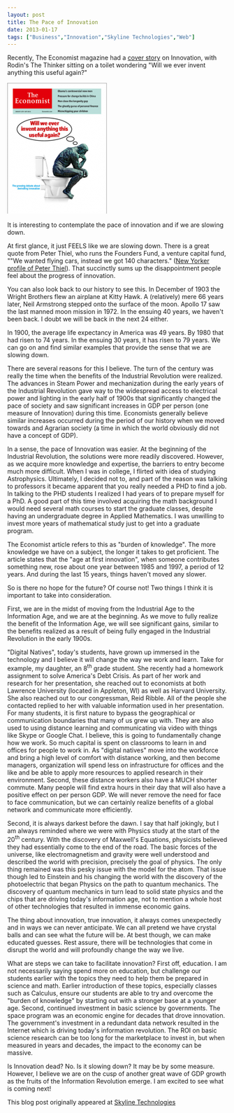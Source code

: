 ```yaml
---
layout: post
title: The Pace of Innovation
date: 2013-01-17
tags: ["Business","Innovation","Skyline Technologies","Web"]
---
```


Recently, The Economist magazine had a [cover story](http://www.economist.com/news/briefing/21569381-idea-innovation-and-new-technology-have-stopped-driving-growth-getting-increasing) on Innovation, with Rodin's The Thinker sitting on a toilet wondering "Will we ever invent anything this useful again?"

[![Economist-Innovation Cover](Economist-Innovation-Cover-228x300.png)](http://www.jptacek.com/wp-content/uploads/2013/02/Economist-Innovation-Cover.png)

It is interesting to contemplate the pace of innovation and if we are slowing down.

At first glance, it just FEELS like we are slowing down. There is a great quote from Peter Thiel, who runs the Founders Fund, a venture capital fund, ""We wanted flying cars, instead we got 140 characters." ([New Yorker profile of Peter Thiel](http://www.newyorker.com/reporting/2011/11/28/111128fa_fact_packer?currentPage=all)). That succinctly sums up the disappointment people feel about the progress of innovation.

You can also look back to our history to see this. In December of 1903 the Wright Brothers flew an airplane at Kitty Hawk. A (relatively) mere 66 years later, Neil Armstrong stepped onto the surface of the moon. Apollo 17 saw the last manned moon mission in 1972\. In the ensuing 40 years, we haven't been back. I doubt we will be back in the next 24 either.

In 1900, the average life expectancy in America was 49 years. By 1980 that had risen to 74 years. In the ensuing 30 years, it has risen to 79 years. We can go on and find similar examples that provide the sense that we are slowing down.

There are several reasons for this I believe. The turn of the century was really the time when the benefits of the Industrial Revolution were realized. The advances in Steam Power and mechanization during the early years of the Industrial Revolution gave way to the widespread access to electrical power and lighting in the early half of 1900s that significantly changed the pace of society and saw significant increases in GDP per person (one measure of Innovation) during this time. Economists generally believe similar increases occurred during the period of our history when we moved towards and Agrarian society (a time in which the world obviously did not have a concept of GDP).

In a sense, the pace of Innovation was easier. At the beginning of the Industrial Revolution, the solutions were more readily discovered. However, as we acquire more knowledge and expertise, the barriers to entry become much more difficult. When I was in college, I flirted with idea of studying Astrophysics. Ultimately, I decided not to, and part of the reason was talking to professors it became apparent that you really needed a PHD to find a job. In talking to the PHD students I realized I had years of to prepare myself for a PhD. A good part of this time involved acquiring the math background I would need several math courses to start the graduate classes, despite having an undergraduate degree in Applied Mathematics. I was unwilling to invest more years of mathematical study just to get into a graduate program.

The Economist article refers to this as "burden of knowledge". The more knowledge we have on a subject, the longer it takes to get proficient. The article states that the "age at first innovation", when someone contributes something new, rose about one year between 1985 and 1997, a period of 12 years. And during the last 15 years, things haven't moved any slower.

So is there no hope for the future? Of course not! Two things I think it is important to take into consideration.

First, we are in the midst of moving from the Industrial Age to the Information Age, and we are at the beginning. As we move to fully realize the benefit of the Information Age, we will see significant gains, similar to the benefits realized as a result of being fully engaged in the Industrial Revolution in the early 1900s.

"Digital Natives", today's students, have grown up immersed in the technology and I believe it will change the way we work and learn. Take for example, my daughter, an 8<sup>th</sup> grade student. She recently had a homework assignment to solve America's Debt Crisis. As part of her work and research for her presentation, she reached out to economists at both Lawrence University (located in Appleton, WI) as well as Harvard University. She also reached out to our congressman, Reid Ribble. All of the people she contacted replied to her with valuable information used in her presentation. For many students, it is first nature to bypass the geographical or communication boundaries that many of us grew up with. They are also used to using distance learning and communicating via video with things like Skype or Google Chat. I believe, this is going to fundamentally change how we work. So much capital is spent on classrooms to learn in and offices for people to work in. As "digital natives" move into the workforce and bring a high level of comfort with distance working, and then become managers, organization will spend less on infrastructure for offices and the like and be able to apply more resources to applied research in their environment. Second, these distance workers also have a MUCH shorter commute. Many people will find extra hours in their day that will also have a positive effect on per person GDP. We will never remove the need for face to face communication, but we can certainly realize benefits of a global network and communicate more efficiently.

Second, it is always darkest before the dawn. I say that half jokingly, but I am always reminded where we were with Physics study at the start of the 20<sup>th</sup> century. With the discovery of Maxwell's Equations, physicists believed they had essentially come to the end of the road. The basic forces of the universe, like electromagnetism and gravity were well understood and described the world with precision, precisely the goal of physics. The only thing remained was this pesky issue with the model for the atom. That issue though led to Einstein and his changing the world with the discovery of the photoelectric that began Physics on the path to quantum mechanics. The discovery of quantum mechanics in turn lead to solid state physics and the chips that are driving today's information age, not to mention a whole host of other technologies that resulted in immense economic gains.

The thing about innovation, true innovation, it always comes unexpectedly and in ways we can never anticipate. We can all pretend we have crystal balls and can see what the future will be. At best though, we can make educated guesses. Rest assure, there will be technologies that come in disrupt the world and will profoundly change the way we live.

What are steps we can take to facilitate innovation? First off, education. I am not necessarily saying spend more on education, but challenge our students earlier with the topics they need to help them be prepared in science and math. Earlier introduction of these topics, especially classes such as Calculus, ensure our students are able to try and overcome the "burden of knowledge" by starting out with a stronger base at a younger age. Second, continued investment in basic science by governments. The space program was an economic engine for decades that drove innovation. The government's investment in a redundant data network resulted in the Internet which is driving today's information revolution. The ROI on basic science research can be too long for the marketplace to invest in, but when measured in years and decades, the impact to the economy can be massive.

Is Innovation dead? No. Is it slowing down? It may be by some measure. However, I believe we are on the cusp of another great wave of GDP growth as the fruits of the Information Revolution emerge. I am excited to see what is coming next!

This blog post originally appeared at [Skyline Technologies](http://www.skylinetechnologies.com/Blog/Lists/Posts/Post.aspx?ID=167)
